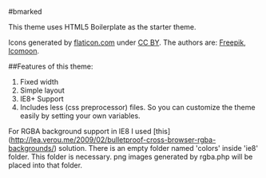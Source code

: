 #bmarked

This theme uses HTML5 Boilerplate as the starter theme.

Icons generated by [flaticon.com](http://www.flaticon.com)
 under [CC BY](http://creativecommons.org/licenses/by/3.0/).
The authors are: [Freepik](http://www.freepik.com), [Icomoon](http://www.icomoon.io).

##Features of this theme:
1. Fixed width
2. Simple layout
3. IE8+ Support
4. Includes less (css preprocessor) files. So you can customize the theme easily by setting your own variables.


For RGBA background support in IE8 I used [this] 
(http://lea.verou.me/2009/02/bulletproof-cross-browser-rgba-backgrounds/) solution.
There is an empty folder named 'colors' inside 'ie8' folder. This folder is necessary.
png images generated by rgba.php will be placed into that folder.
